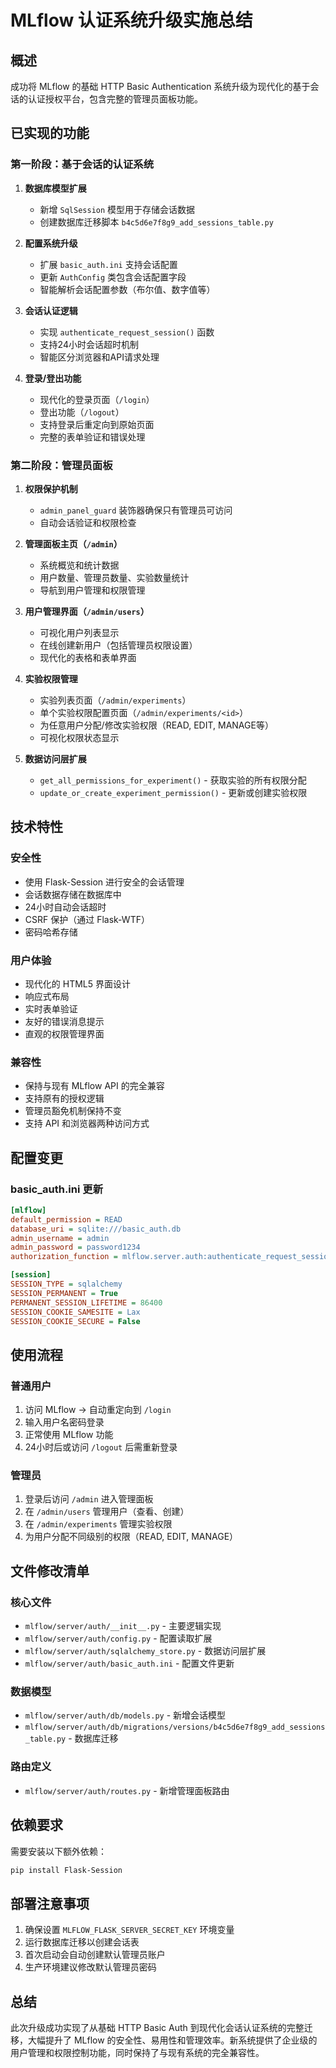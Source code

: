 # MLflow 认证系统升级实施总结

## 概述

成功将 MLflow 的基础 HTTP Basic Authentication 系统升级为现代化的基于会话的认证授权平台，包含完整的管理员面板功能。

## 已实现的功能

### 第一阶段：基于会话的认证系统

1. **数据库模型扩展**
   - 新增 `SqlSession` 模型用于存储会话数据
   - 创建数据库迁移脚本 `b4c5d6e7f8g9_add_sessions_table.py`

2. **配置系统升级**
   - 扩展 `basic_auth.ini` 支持会话配置
   - 更新 `AuthConfig` 类包含会话配置字段
   - 智能解析会话配置参数（布尔值、数字值等）

3. **会话认证逻辑**
   - 实现 `authenticate_request_session()` 函数
   - 支持24小时会话超时机制
   - 智能区分浏览器和API请求处理

4. **登录/登出功能**
   - 现代化的登录页面（`/login`）
   - 登出功能（`/logout`）
   - 支持登录后重定向到原始页面
   - 完整的表单验证和错误处理

### 第二阶段：管理员面板

1. **权限保护机制**
   - `admin_panel_guard` 装饰器确保只有管理员可访问
   - 自动会话验证和权限检查

2. **管理面板主页（`/admin`）**
   - 系统概览和统计数据
   - 用户数量、管理员数量、实验数量统计
   - 导航到用户管理和权限管理

3. **用户管理界面（`/admin/users`）**
   - 可视化用户列表显示
   - 在线创建新用户（包括管理员权限设置）
   - 现代化的表格和表单界面

4. **实验权限管理**
   - 实验列表页面（`/admin/experiments`）
   - 单个实验权限配置页面（`/admin/experiments/<id>`）
   - 为任意用户分配/修改实验权限（READ, EDIT, MANAGE等）
   - 可视化权限状态显示

5. **数据访问层扩展**
   - `get_all_permissions_for_experiment()` - 获取实验的所有权限分配
   - `update_or_create_experiment_permission()` - 更新或创建实验权限

## 技术特性

### 安全性
- 使用 Flask-Session 进行安全的会话管理
- 会话数据存储在数据库中
- 24小时自动会话超时
- CSRF 保护（通过 Flask-WTF）
- 密码哈希存储

### 用户体验
- 现代化的 HTML5 界面设计
- 响应式布局
- 实时表单验证
- 友好的错误消息提示
- 直观的权限管理界面

### 兼容性
- 保持与现有 MLflow API 的完全兼容
- 支持原有的授权逻辑
- 管理员豁免机制保持不变
- 支持 API 和浏览器两种访问方式

## 配置变更

### basic_auth.ini 更新
```ini
[mlflow]
default_permission = READ
database_uri = sqlite:///basic_auth.db
admin_username = admin
admin_password = password1234
authorization_function = mlflow.server.auth:authenticate_request_session

[session]
SESSION_TYPE = sqlalchemy
SESSION_PERMANENT = True
PERMANENT_SESSION_LIFETIME = 86400
SESSION_COOKIE_SAMESITE = Lax
SESSION_COOKIE_SECURE = False
```

## 使用流程

### 普通用户
1. 访问 MLflow → 自动重定向到 `/login`
2. 输入用户名密码登录
3. 正常使用 MLflow 功能
4. 24小时后或访问 `/logout` 后需重新登录

### 管理员
1. 登录后访问 `/admin` 进入管理面板
2. 在 `/admin/users` 管理用户（查看、创建）
3. 在 `/admin/experiments` 管理实验权限
4. 为用户分配不同级别的权限（READ, EDIT, MANAGE）

## 文件修改清单

### 核心文件
- `mlflow/server/auth/__init__.py` - 主要逻辑实现
- `mlflow/server/auth/config.py` - 配置读取扩展
- `mlflow/server/auth/sqlalchemy_store.py` - 数据访问层扩展
- `mlflow/server/auth/basic_auth.ini` - 配置文件更新

### 数据模型
- `mlflow/server/auth/db/models.py` - 新增会话模型
- `mlflow/server/auth/db/migrations/versions/b4c5d6e7f8g9_add_sessions_table.py` - 数据库迁移

### 路由定义
- `mlflow/server/auth/routes.py` - 新增管理面板路由

## 依赖要求

需要安装以下额外依赖：
```bash
pip install Flask-Session
```

## 部署注意事项

1. 确保设置 `MLFLOW_FLASK_SERVER_SECRET_KEY` 环境变量
2. 运行数据库迁移以创建会话表
3. 首次启动会自动创建默认管理员账户
4. 生产环境建议修改默认管理员密码

## 总结

此次升级成功实现了从基础 HTTP Basic Auth 到现代化会话认证系统的完整迁移，大幅提升了 MLflow 的安全性、易用性和管理效率。新系统提供了企业级的用户管理和权限控制功能，同时保持了与现有系统的完全兼容性。
